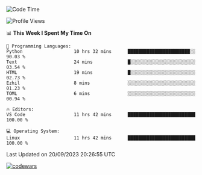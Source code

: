 <!--START_SECTION:waka-->
![Code Time](http://img.shields.io/badge/Code%20Time-344%20hrs%2016%20mins-blue)

![Profile Views](http://img.shields.io/badge/Profile%20Views-6-blue)

📊 **This Week I Spent My Time On** 

```text
💬 Programming Languages: 
Python                   10 hrs 32 mins      ███████████████████████░░   90.03 % 
Text                     24 mins             █░░░░░░░░░░░░░░░░░░░░░░░░   03.54 % 
HTML                     19 mins             █░░░░░░░░░░░░░░░░░░░░░░░░   02.73 % 
Ezhil                    8 mins              ░░░░░░░░░░░░░░░░░░░░░░░░░   01.23 % 
TOML                     6 mins              ░░░░░░░░░░░░░░░░░░░░░░░░░   00.94 % 

🔥 Editors: 
VS Code                  11 hrs 42 mins      █████████████████████████   100.00 % 

💻 Operating System: 
Linux                    11 hrs 42 mins      █████████████████████████   100.00 % 
```


 Last Updated on 20/09/2023 20:26:55 UTC
<!--END_SECTION:waka-->
[![codewars](https://www.codewars.com/users/Delitel/badges/large)](https://www.codewars.com/users/Delitel)   
